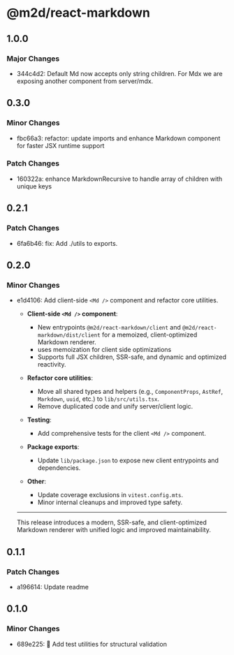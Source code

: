 # @m2d/react-markdown

## 1.0.0

### Major Changes

- 344c4d2: Default Md now accepts only string children. For Mdx we are exposing another component from server/mdx.

## 0.3.0

### Minor Changes

- fbc66a3: refactor: update imports and enhance Markdown component for faster JSX runtime support

### Patch Changes

- 160322a: enhance MarkdownRecursive to handle array of children with unique keys

## 0.2.1

### Patch Changes

- 6fa6b46: fix: Add ./utils to exports.

## 0.2.0

### Minor Changes

- e1d4106: Add client-side `<Md />` component and refactor core utilities.

  - **Client-side `<Md />` component**:

    - New entrypoints `@m2d/react-markdown/client` and `@m2d/react-markdown/dist/client` for a memoized, client-optimized Markdown renderer.
    - uses memoization for client side optimizations
    - Supports full JSX children, SSR-safe, and dynamic and optimized reactivity.

  - **Refactor core utilities**:

    - Move all shared types and helpers (e.g., `ComponentProps`, `AstRef`, `Markdown`, `uuid`, etc.) to `lib/src/utils.tsx`.
    - Remove duplicated code and unify server/client logic.

  - **Testing**:

    - Add comprehensive tests for the client `<Md />` component.

  - **Package exports**:

    - Update `lib/package.json` to expose new client entrypoints and dependencies.

  - **Other**:
    - Update coverage exclusions in `vitest.config.mts`.
    - Minor internal cleanups and improved type safety.

  ***

  This release introduces a modern, SSR-safe, and client-optimized Markdown renderer with unified logic and improved maintainability.

## 0.1.1

### Patch Changes

- a196614: Update readme

## 0.1.0

### Minor Changes

- 689e225: 🧪 Add test utilities for structural validation
